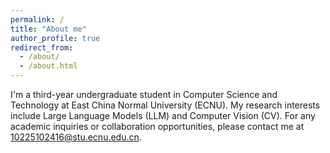 ```yaml
---
permalink: /
title: "About me"
author_profile: true
redirect_from: 
  - /about/
  - /about.html
---
```


I'm a third-year undergraduate student in Computer Science and Technology at East China Normal University (ECNU). My research interests include Large Language Models (LLM) and Computer Vision (CV).
For any academic inquiries or collaboration opportunities, please contact me at [10225102416@stu.ecnu.edu.cn](mailto:10225102416@stu.ecnu.edu.cn).

